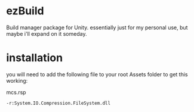 # ezBuild
Build manager package for Unity. essentially just for my personal use, but maybe i'll expand on it someday.

# installation

you will need to add the following file to your root Assets folder to get this working:

mcs.rsp
``` 
-r:System.IO.Compression.FileSystem.dll
```
